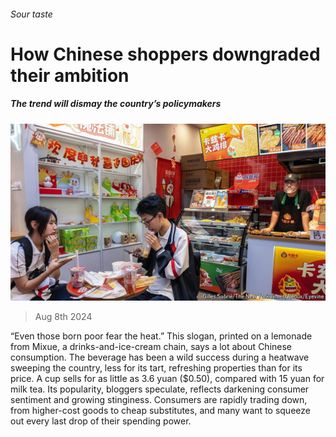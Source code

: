 ###### Sour taste

# How Chinese shoppers downgraded their ambition 

##### The trend will dismay the country’s policymakers 

![image](images/20240810_FNP506.jpg) 

> Aug 8th 2024 

“Even those born poor fear the heat.” This slogan, printed on a lemonade from Mixue, a drinks-and-ice-cream chain, says a lot about Chinese consumption. The beverage has been a wild success during a heatwave sweeping the country, less for its tart, refreshing properties than for its price. A cup sells for as little as 3.6 yuan ($0.50), compared with 15 yuan for milk tea. Its popularity, bloggers speculate, reflects darkening consumer sentiment and growing stinginess. Consumers are rapidly trading down, from higher-cost goods to cheap substitutes, and many want to squeeze out every last drop of their spending power. 


